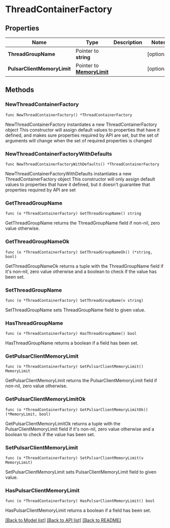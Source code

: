 # ThreadContainerFactory

## Properties

Name | Type | Description | Notes
------------ | ------------- | ------------- | -------------
**ThreadGroupName** | Pointer to **string** |  | [optional] 
**PulsarClientMemoryLimit** | Pointer to [**MemoryLimit**](MemoryLimit.md) |  | [optional] 

## Methods

### NewThreadContainerFactory

`func NewThreadContainerFactory() *ThreadContainerFactory`

NewThreadContainerFactory instantiates a new ThreadContainerFactory object
This constructor will assign default values to properties that have it defined,
and makes sure properties required by API are set, but the set of arguments
will change when the set of required properties is changed

### NewThreadContainerFactoryWithDefaults

`func NewThreadContainerFactoryWithDefaults() *ThreadContainerFactory`

NewThreadContainerFactoryWithDefaults instantiates a new ThreadContainerFactory object
This constructor will only assign default values to properties that have it defined,
but it doesn't guarantee that properties required by API are set

### GetThreadGroupName

`func (o *ThreadContainerFactory) GetThreadGroupName() string`

GetThreadGroupName returns the ThreadGroupName field if non-nil, zero value otherwise.

### GetThreadGroupNameOk

`func (o *ThreadContainerFactory) GetThreadGroupNameOk() (*string, bool)`

GetThreadGroupNameOk returns a tuple with the ThreadGroupName field if it's non-nil, zero value otherwise
and a boolean to check if the value has been set.

### SetThreadGroupName

`func (o *ThreadContainerFactory) SetThreadGroupName(v string)`

SetThreadGroupName sets ThreadGroupName field to given value.

### HasThreadGroupName

`func (o *ThreadContainerFactory) HasThreadGroupName() bool`

HasThreadGroupName returns a boolean if a field has been set.

### GetPulsarClientMemoryLimit

`func (o *ThreadContainerFactory) GetPulsarClientMemoryLimit() MemoryLimit`

GetPulsarClientMemoryLimit returns the PulsarClientMemoryLimit field if non-nil, zero value otherwise.

### GetPulsarClientMemoryLimitOk

`func (o *ThreadContainerFactory) GetPulsarClientMemoryLimitOk() (*MemoryLimit, bool)`

GetPulsarClientMemoryLimitOk returns a tuple with the PulsarClientMemoryLimit field if it's non-nil, zero value otherwise
and a boolean to check if the value has been set.

### SetPulsarClientMemoryLimit

`func (o *ThreadContainerFactory) SetPulsarClientMemoryLimit(v MemoryLimit)`

SetPulsarClientMemoryLimit sets PulsarClientMemoryLimit field to given value.

### HasPulsarClientMemoryLimit

`func (o *ThreadContainerFactory) HasPulsarClientMemoryLimit() bool`

HasPulsarClientMemoryLimit returns a boolean if a field has been set.


[[Back to Model list]](../README.md#documentation-for-models) [[Back to API list]](../README.md#documentation-for-api-endpoints) [[Back to README]](../README.md)


